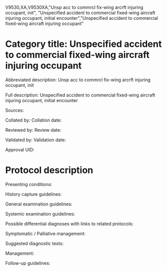 V9530,XA,V9530XA,"Unsp acc to commrcl fix-wing arcrft injuring occupant, init", "Unspecified accident to commercial fixed-wing aircraft injuring occupant, initial encounter","Unspecified accident to commercial fixed-wing aircraft injuring occupant"
# Category title: Unspecified accident to commercial fixed-wing aircraft injuring occupant

Abbreviated description: Unsp acc to commrcl fix-wing arcrft injuring occupant, init

Full description: Unspecified accident to commercial fixed-wing aircraft injuring occupant, initial encounter

Sources:

Collated by:
Collation date:

Reviewed by:
Review date:

Validated by:
Validation date:

Approval UID:

# Protocol description

Presenting conditions:

History capture guidelines:

General examination guidelines:

Systemic examination guidelines:

Possible differential diagnoses with links to related protocols:

Symptomatic / Palliative management:

Suggested diagnostic tests:

Management:

Follow-up guidelines:

